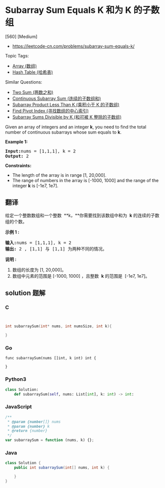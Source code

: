 # Subarray Sum Equals K 和为 K 的子数组

[560] [Medium]

- https://leetcode-cn.com/problems/subarray-sum-equals-k/

Topic Tags:

- [Array (数组)](https://leetcode-cn.com/tag/array/)
- [Hash Table (哈希表)](https://leetcode-cn.com/tag/hash-table/)

Similar Questions:

- [Two Sum (两数之和)](https://leetcode-cn.com/problems/two-sum/)
- [Continuous Subarray Sum (连续的子数组和)](https://leetcode-cn.com/problems/continuous-subarray-sum/)
- [Subarray Product Less Than K (乘积小于 K 的子数组)](https://leetcode-cn.com/problems/subarray-product-less-than-k/)
- [Find Pivot Index (寻找数组的中心索引)](https://leetcode-cn.com/problems/find-pivot-index/)
- [Subarray Sums Divisible by K (和可被 K 整除的子数组)](https://leetcode-cn.com/problems/subarray-sums-divisible-by-k/)

Given an array of integers and an integer **k**, you need to find the total number of continuous subarrays whose sum equals to **k**.

**Example 1:**

<pre><b>Input:</b>nums = [1,1,1], k = 2
<b>Output:</b> 2
</pre>

**Constraints:**

- The length of the array is in range \[1, 20,000\].
- The range of numbers in the array is \[-1000, 1000\] and the range of the integer **k** is \[-1e7, 1e7\].

## 翻译

给定一个整数数组和一个整数  **k，**你需要找到该数组中和为  **k** 的连续的子数组的个数。

**示例 1 :**

<pre><strong>输入:</strong>nums = [1,1,1], k = 2
<strong>输出:</strong> 2 , [1,1] 与 [1,1] 为两种不同的情况。
</pre>

**说明 :**

1.  数组的长度为 \[1, 20,000\]。
2.  数组中元素的范围是 \[-1000, 1000\] ，且整数  **k** 的范围是  \[-1e7, 1e7\]。

## solution 题解

### C

```c


int subarraySum(int* nums, int numsSize, int k){

}
```

### Go

```golang
func subarraySum(nums []int, k int) int {

}
```

### Python3

```python
class Solution:
    def subarraySum(self, nums: List[int], k: int) -> int:
```

### JavaScript

```javascript
/**
 * @param {number[]} nums
 * @param {number} k
 * @return {number}
 */
var subarraySum = function (nums, k) {};
```

### Java

```java
class Solution {
    public int subarraySum(int[] nums, int k) {

    }
}
```
